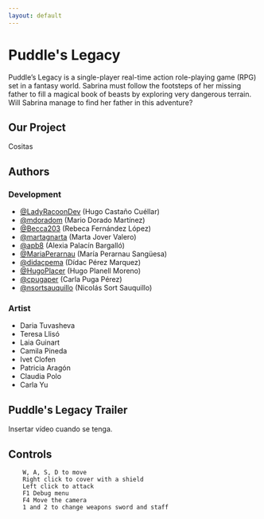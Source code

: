 ```yaml
---
layout: default
---
```


# Puddle's Legacy

Puddle’s Legacy is a single-player real-time action role-playing game (RPG) set in a fantasy world. Sabrina must follow the footsteps of her missing father to fill a magical book of beasts by exploring very dangerous terrain. Will Sabrina manage to find her father in this adventure?


## Our Project

Cositas

## Authors

### Development

- [@LadyRacoonDev](https://github.com/LazyRacoonDev) (Hugo Castaño Cuéllar)
- [@mdoradom](https://www.github.com/mdoradom) (Mario Dorado Martínez)
- [@Becca203](https://github.com/Becca203) (Rebeca Fernández López)
- [@martagnarta](https://www.github.com/martagnarta) (Marta Jover Valero)
- [@apb8](https://www.github.com/apb8) (Alexia Palacín Bargalló)
- [@MariaPerarnau](https://github.com/MariaPerarnau) (María Perarnau Sangüesa)
- [@didacpema](https://github.com/didacpema) (Dídac Pérez Marquez)
- [@HugoPlacer](https://github.com/HugoPlacer) (Hugo Planell Moreno)
- [@cpugaper](https://github.com/cpugaper) (Carla Puga Pérez)
- [@nsortsauquillo](https://www.github.com/nsortsauquillo) (Nicolás Sort Sauquillo)

### Artist

- Daria Tuvasheva
- Teresa Llisó
- Laia Guinart
- Camila Pineda
- Ivet Clofen
- Patricia Aragón
- Claudia Polo
- Carla Yu

## Puddle's Legacy Trailer

Insertar vídeo cuando se tenga.

## Controls

```
    W, A, S, D to move
    Right click to cover with a shield
    Left click to attack
    F1 Debug menu
    F4 Move the camera
    1 and 2 to change weapons sword and staff
```


